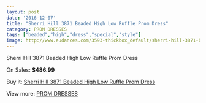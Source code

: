 ```yaml
---
layout: post
date: '2016-12-07'
title: "Sherri Hill 3871 Beaded High Low Ruffle Prom Dress"
category: PROM DRESSES
tags: ["beaded","high","dress","special","style"]
image: http://www.eudances.com/3593-thickbox_default/sherri-hill-3871-beaded-high-low-ruffle-prom-dress.jpg
---
```

Sherri Hill 3871 Beaded High Low Ruffle Prom Dress

On Sales: **$486.99**
<a href="https://www.eudances.com/en/prom-dresses/1204-sherri-hill-3871-beaded-high-low-ruffle-prom-dress.html"><amp-img layout="responsive" width="600" height="600" src="//www.eudances.com/3593-thickbox_default/sherri-hill-3871-beaded-high-low-ruffle-prom-dress.jpg" alt="Sherri Hill 3871 Beaded High Low Ruffle Prom Dress 0" /></a>
<a href="https://www.eudances.com/en/prom-dresses/1204-sherri-hill-3871-beaded-high-low-ruffle-prom-dress.html"><amp-img layout="responsive" width="600" height="600" src="//www.eudances.com/3594-thickbox_default/sherri-hill-3871-beaded-high-low-ruffle-prom-dress.jpg" alt="Sherri Hill 3871 Beaded High Low Ruffle Prom Dress 1" /></a>

Buy it: [Sherri Hill 3871 Beaded High Low Ruffle Prom Dress](https://www.eudances.com/en/prom-dresses/1204-sherri-hill-3871-beaded-high-low-ruffle-prom-dress.html "Sherri Hill 3871 Beaded High Low Ruffle Prom Dress")

View more: [PROM DRESSES](https://www.eudances.com/en/13-prom-dresses "PROM DRESSES")